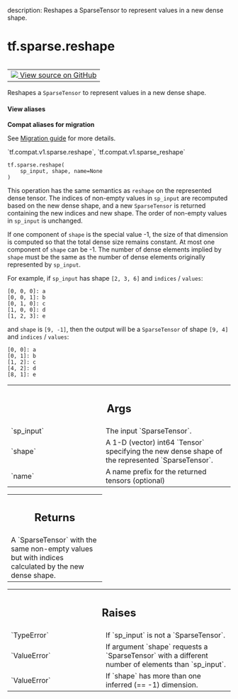 description: Reshapes a SparseTensor to represent values in a new dense shape.

<div itemscope itemtype="http://developers.google.com/ReferenceObject">
<meta itemprop="name" content="tf.sparse.reshape" />
<meta itemprop="path" content="Stable" />
</div>

# tf.sparse.reshape

<!-- Insert buttons and diff -->

<table class="tfo-notebook-buttons tfo-api nocontent" align="left">
<td>
  <a target="_blank" href="https://github.com/tensorflow/tensorflow/blob/r2.4/tensorflow/python/ops/sparse_ops.py#L838-L941">
    <img src="https://www.tensorflow.org/images/GitHub-Mark-32px.png" />
    View source on GitHub
  </a>
</td>
</table>



Reshapes a `SparseTensor` to represent values in a new dense shape.

<section class="expandable">
  <h4 class="showalways">View aliases</h4>
  <p>
<b>Compat aliases for migration</b>
<p>See
<a href="https://www.tensorflow.org/guide/migrate">Migration guide</a> for
more details.</p>
<p>`tf.compat.v1.sparse.reshape`, `tf.compat.v1.sparse_reshape`</p>
</p>
</section>

<pre class="devsite-click-to-copy prettyprint lang-py tfo-signature-link">
<code>tf.sparse.reshape(
    sp_input, shape, name=None
)
</code></pre>



<!-- Placeholder for "Used in" -->

This operation has the same semantics as `reshape` on the represented dense
tensor.  The indices of non-empty values in `sp_input` are recomputed based
on the new dense shape, and a new `SparseTensor` is returned containing the
new indices and new shape.  The order of non-empty values in `sp_input` is
unchanged.

If one component of `shape` is the special value -1, the size of that
dimension is computed so that the total dense size remains constant.  At
most one component of `shape` can be -1.  The number of dense elements
implied by `shape` must be the same as the number of dense elements
originally represented by `sp_input`.

For example, if `sp_input` has shape `[2, 3, 6]` and `indices` / `values`:

    [0, 0, 0]: a
    [0, 0, 1]: b
    [0, 1, 0]: c
    [1, 0, 0]: d
    [1, 2, 3]: e

and `shape` is `[9, -1]`, then the output will be a `SparseTensor` of
shape `[9, 4]` and `indices` / `values`:

    [0, 0]: a
    [0, 1]: b
    [1, 2]: c
    [4, 2]: d
    [8, 1]: e

<!-- Tabular view -->
 <table class="responsive fixed orange">
<colgroup><col width="214px"><col></colgroup>
<tr><th colspan="2"><h2 class="add-link">Args</h2></th></tr>

<tr>
<td>
`sp_input`
</td>
<td>
The input `SparseTensor`.
</td>
</tr><tr>
<td>
`shape`
</td>
<td>
A 1-D (vector) int64 `Tensor` specifying the new dense shape of the
represented `SparseTensor`.
</td>
</tr><tr>
<td>
`name`
</td>
<td>
A name prefix for the returned tensors (optional)
</td>
</tr>
</table>



<!-- Tabular view -->
 <table class="responsive fixed orange">
<colgroup><col width="214px"><col></colgroup>
<tr><th colspan="2"><h2 class="add-link">Returns</h2></th></tr>
<tr class="alt">
<td colspan="2">
A `SparseTensor` with the same non-empty values but with indices calculated
by the new dense shape.
</td>
</tr>

</table>



<!-- Tabular view -->
 <table class="responsive fixed orange">
<colgroup><col width="214px"><col></colgroup>
<tr><th colspan="2"><h2 class="add-link">Raises</h2></th></tr>

<tr>
<td>
`TypeError`
</td>
<td>
If `sp_input` is not a `SparseTensor`.
</td>
</tr><tr>
<td>
`ValueError`
</td>
<td>
If argument `shape` requests a `SparseTensor` with a different
number of elements than `sp_input`.
</td>
</tr><tr>
<td>
`ValueError`
</td>
<td>
If `shape` has more than one inferred (== -1) dimension.
</td>
</tr>
</table>

